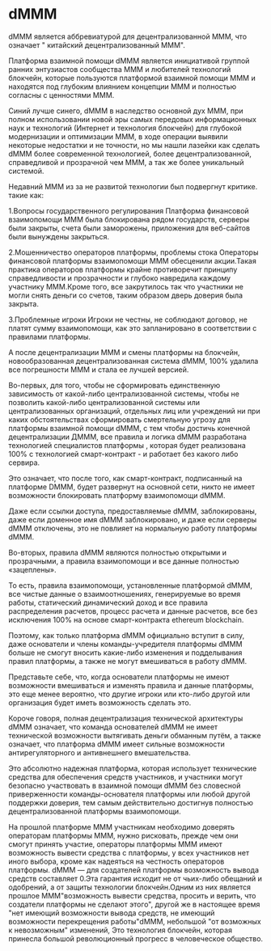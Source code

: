 # dMMM

dMMM является аббревиатурой для децентрализованной МММ, что означает " китайский децентрализованный МММ".

Платформа взаимной помощи dMMM является инициативой группой ранних энтузиастов сообщества МММ и любителей технологий блокчейн, которые пользуются  платформой взаимной помощи МММ и находятся под глубоким влиянием концепции МММ и полностью согласны с ценностями МММ.

Синий лучше синего, dMMM в наследство основной дух МММ, при полном использовании новой эры самых передовых информационных наук и технологий (Интернет и технология блокчейн)  для глубокой модернизации и оптимизации МММ, в ходе операции выявили некоторые недостатки и не точности, но мы нашли лазейки как сделать dMMM более современной технологией, более децентрализованной, справедливой и прозрачной чем МММ, а так же более уникальный системой.

Недавний МММ из за не развитой технологии был подвергнут критике. такие как:

1.Вопросы государственного регулирования
Платформа финансовой взаимопомощи МММ была блокирована рядом государств, серверы были закрыты, счета были заморожены, приложения для веб-сайтов были вынуждены закрыться.

2.Мошенничество операторов платформы, проблемы стока
Операторы финансовой платформы взаимопомощи МММ обесценили акции.Такая практика операторов платформы крайне противоречит принципу справедливости и прозрачности и глубоко навредила каждому участнику  МММ.Кроме того, все закрутилось так что участники не могли снять деньги со счетов, таким образом дверь доверия была закрыта.

3.Проблемные игроки
Игроки не честны, не соблюдают договор, не платят сумму взаимопомощи, как это запланировано в соответствии с правилами платформы.

А после децентрализации МММ и смены платформы на блокчейн, новообразованная децентрализованная система dMMM, 100% удалила все погрешности МММ и стала ее лучшей версией.

Во-первых, для того, чтобы не сформировать единственную зависимость от какой-либо централизованной системы, чтобы не позволить какой-либо централизованной системы или централизованных организаций, отдельных лиц или учреждений ни при каких обстоятельствах сформировать смертельную угрозу для платформы взаимной помощи dMMM, с тем чтобы достичь конечной децентрализации ДМММ, все правила и логика dMMM разработана технологией специалистов платформы , которая будет реализована 100% с технологией смарт-контракт - и работает без какого либо сервира.

Это означает, что после того, как смарт-контракт, подписанный на платформе DMMM, будет развернут на основной сети, никто не имеет возможности блокировать платформу взаимопомощи dMMM.

Даже если ссылки доступа, предоставляемые dMMM, заблокированы, даже если доменное имя dMMM заблокировано, и даже если серверы dMMM отключены, это не повлияет на нормальную работу платформы dMMM.

Во-вторых, правила dMММ являются полностью открытыми и прозрачными, а правила взаимопомощи и все данные полностью «зацеплены».

То есть, правила взаимопомощи, установленные платформой dMMM, все чистые данные о взаимоотношениях, генерируемые во время работы, статический динамический доход и все правила распределения расчетов, процесс расчета и данные расчетов, все без исключения 100% на основе смарт-контракта ethereum blockchain.

Поэтому, как только платформа dMMM официально вступит в силу, даже основатели и члены команды-учредителя платформы dMMM больше не смогут вносить какие-либо изменения и подделывания правил платформы, а также не могут вмешиваться в работу dMMM.

Представьте себе, что, когда основатели платформы не имеют возможности вмешиваться и изменять правила и данные платформы, это еще менее вероятно, что другие игроки или кто-либо другой или организация будет иметь возможность сделать это.

Короче говоря, полная децентрализация технической архитектуры dMMM означает, что команда основателей dMMM не имеет технической возможности вытягивать деньги обманным путём, а также означает, что платформа dMMM имеет сильные возможности антирегуляторного и антивнешнего вмешательства.

Это абсолютно надежная платформа, которая использует технические средства для обеспечения средств участников, и участники могут безопасно участвовать в взаимной помощи dMMM без словесной приверженности команды-основателя платформы  или любой другой поддержки доверия, тем самым действительно достигнув полностью децентрализованной платформы взаимопомощи.

На прошлой платформе МММ участникам необходимо доверять операторам платформы МММ, нужно рисковать, прежде чем они смогут принять участие, операторы платформы МММ имеют возможность вывести средства с платформы, у всех участников нет иного выбора, кроме как надеяться на честность операторов платформы. dMMM — для создателей платформы  возможность вывода средств составляет 0.Эта гарантия исходит не от чьих-либо обещаний и одобрений, а от защиты технологии блокчейн.Одним из них является прошлое МММ"возможность вывести средства, просить и верить, что создатели платформы не сделают этого", другой же в настоящее время "нет имеющий возможности вывода средств, не имеющий возможности перекрещения работы"dMMM, небольшой "от возможных к невозможным" изменений, Это технология блокчейн, которая принесла большой революционный прогресс в человеческое общество.
